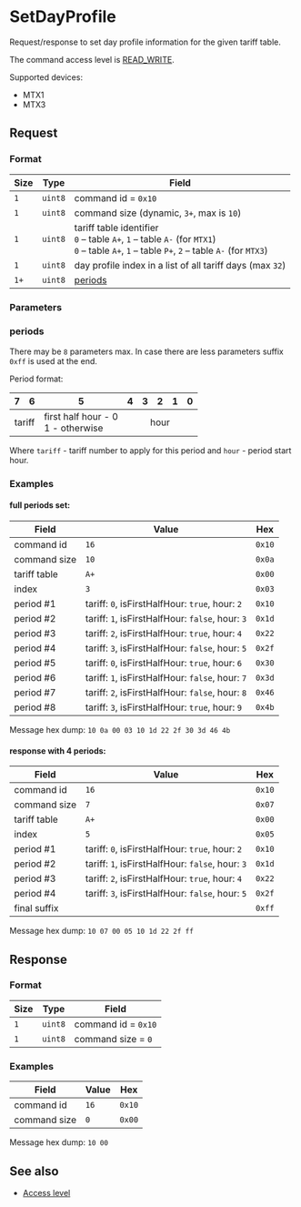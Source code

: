 # SetDayProfile

Request/response to set day profile information for the given tariff table.

The command access level is [READ_WRITE](../basics.md#command-access-level).

Supported devices:
- MTX1
- MTX3


## Request

### Format

| Size | Type    | Field                                                                                                                                                |
| ---- | ------- | ---------------------------------------------------------------------------------------------------------------------------------------------------- |
| `1`  | `uint8` | command id = `0x10`                                                                                                                                  |
| `1`  | `uint8` | command size (dynamic, `3+`, max is `10`)                                                                                                            |
| `1`  | `uint8` | tariff table identifier <br/> `0` – table `A+`, `1` – table `A-` (for `MTX1`)</br> `0` – table `A+`, `1` – table `P+`, `2` – table `A-` (for `MTX3`) |
| `1`  | `uint8` | day profile index in a list of all tariff days (max `32`)                                                                                            |
| `1+` | `uint8` | [periods](#periods)                                                                                                                                  |

### Parameters

### periods

There may be `8` parameters max.
In case there are less parameters suffix `0xff` is used at the end.

Period format:

<table>
    <thead>
        <tr>
            <th>7</th>
            <th>6</th>
            <th>5</th>
            <th>4</th>
            <th>3</th>
            <th>2</th>
            <th>1</th>
            <th>0</th>
        </tr>
    </thead>
    <tbody>
        <tr>
            <td colspan="2" align="center">tariff</td>
            <td>first half hour - 0 <br/> 1 - otherwise</td>
            <td colspan="5" align="center">hour</td>
        </tr>
    </tbody>
</table>

Where `tariff` - tariff number to apply for this period and `hour` - period start hour.

### Examples

#### full periods set:

| Field        | Value                                            | Hex    |
| ------------ | ------------------------------------------------ | ------ |
| command id   | `16`                                             | `0x10` |
| command size | `10`                                             | `0x0a` |
| tariff table | `A+`                                             | `0x00` |
| index        | `3`                                              | `0x03` |
| period #1    | tariff: `0`, isFirstHalfHour: `true`, hour: `2`  | `0x10` |
| period #2    | tariff: `1`, isFirstHalfHour: `false`, hour: `3` | `0x1d` |
| period #3    | tariff: `2`, isFirstHalfHour: `true`, hour: `4`  | `0x22` |
| period #4    | tariff: `3`, isFirstHalfHour: `false`, hour: `5` | `0x2f` |
| period #5    | tariff: `0`, isFirstHalfHour: `true`, hour: `6`  | `0x30` |
| period #6    | tariff: `1`, isFirstHalfHour: `false`, hour: `7` | `0x3d` |
| period #7    | tariff: `2`, isFirstHalfHour: `false`, hour: `8` | `0x46` |
| period #8    | tariff: `3`, isFirstHalfHour: `true`, hour: `9`  | `0x4b` |

Message hex dump: `10 0a 00 03 10 1d 22 2f 30 3d 46 4b`

#### response with 4 periods:

| Field        | Value                                            | Hex    |
| ------------ | ------------------------------------------------ | ------ |
| command id   | `16`                                             | `0x10` |
| command size | `7`                                              | `0x07` |
| tariff table | `A+`                                             | `0x00` |
| index        | `5`                                              | `0x05` |
| period #1    | tariff: `0`, isFirstHalfHour: `true`, hour: `2`  | `0x10` |
| period #2    | tariff: `1`, isFirstHalfHour: `false`, hour: `3` | `0x1d` |
| period #3    | tariff: `2`, isFirstHalfHour: `true`, hour: `4`  | `0x22` |
| period #4    | tariff: `3`, isFirstHalfHour: `false`, hour: `5` | `0x2f` |
| final suffix |                                                  | `0xff` |

Message hex dump: `10 07 00 05 10 1d 22 2f ff`


## Response

### Format

| Size | Type    | Field               |
| ---- | ------- | ------------------- |
| `1`  | `uint8` | command id = `0x10` |
| `1`  | `uint8` | command size = `0`  |

### Examples

| Field        | Value | Hex    |
| ------------ | ----- | ------ |
| command id   | `16`  | `0x10` |
| command size | `0`   | `0x00` |

Message hex dump: `10 00`


## See also

* [Access level](../basics.md#command-access-level)
